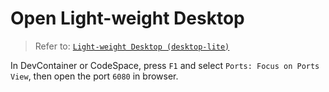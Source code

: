 # Open Light-weight Desktop

> Refer to: [`Light-weight Desktop (desktop-lite)`](https://github.com/devcontainers/features/tree/main/src/desktop-lite)

In DevContainer or CodeSpace, press `F1` and select `Ports: Focus on Ports View`, then open the port `6080` in browser.
